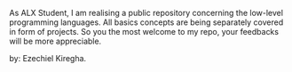 As ALX Student, I am realising a public repository concerning the low-level programming languages.
All basics concepts are being separately covered in form of projects.
So you the most welcome to my repo, your feedbacks will be more appreciable.

by: Ezechiel Kiregha.
